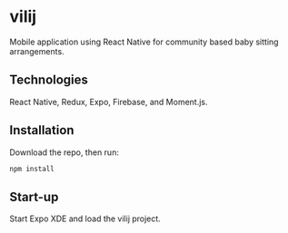 # vilij

Mobile application using React Native for community based baby sitting arrangements.

## Technologies

React Native, Redux, Expo, Firebase, and Moment.js.

## Installation

Download the repo, then run:

```bash
npm install
```

## Start-up

Start Expo XDE and load the vilij project.
